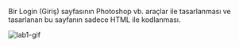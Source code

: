 Bir Login (Giriş) sayfasının Photoshop vb. araçlar ile tasarlanması ve tasarlanan bu sayfanın sadece HTML ile kodlanması.

![lab1-gif](https://user-images.githubusercontent.com/33496795/75964419-3eeeb680-5ed8-11ea-9588-5230944cf5c6.gif)
